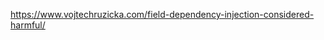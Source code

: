 https://www.vojtechruzicka.com/field-dependency-injection-considered-harmful/

<!--stackedit_data:
eyJoaXN0b3J5IjpbLTY2Mjg2MTQ2Ml19
-->